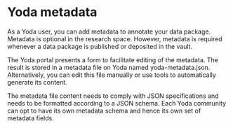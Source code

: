 # Yoda metadata
As a Yoda user, you can add metadata to annotate your data package. 
Metadata is optional in the research space. However, metadata is required whenever
a data package is published or deposited in the vault. 

The Yoda portal presents a form to facilitate editing of the metadata. The result is stored
in a metadata file on Yoda named yoda-metadata.json. 
Alternatively, you can edit this file manually or use tools to automatically generate its content.
   
The metadata file content needs to comply with JSON specifications and needs to be formatted
according to a JSON schema.  Each Yoda community can opt to have its own metadata schema and hence
its own set of metadata fields.
 

